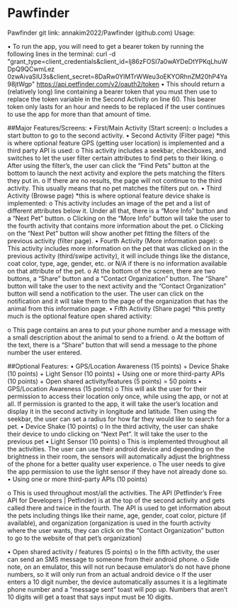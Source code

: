 # Pawfinder

Pawfinder git link: annakim2022/Pawfinder (github.com) Usage:

• To run the app, you will need to get a bearer token by running the following lines in the terminal:
curl -d "grant_type=client_credentials&client_id=lj86zFOSI7a0wAYDeDtYPKqLhuWDpQ9QCwmLez 0zwAivaSIU3s&client_secret=8DaRw0YlMTrWWeu3oEKYORhnZM20hP4Ya98jtWgp" https://api.petfinder.com/v2/oauth2/token
• This should return a (relatively long) line containing a bearer token that you must then use to replace the token variable in the Second Activity on line 60. This bearer token only lasts for an hour and needs to be replaced if the user continues to use the app for more than that amount of time.

##Major Features/Screens:
• First/Main Activity (Start screen):
o Includes a start button to go to the second activity.
• Second Activity (Filter page) *this is where optional feature GPS (getting user location) is implemented and a third party API is used:
o This activity includes a seekbar, checkboxes, and switches to let the user filter certain attributes to find pets to their liking.
o After using the filter’s, the user can click the “Find Pets” button at the bottom to launch the next activity and explore the pets matching the filters they put in.
o If there are no results, the page will not continue to the third activity. This usually means that no pet matches the filters put on.
• Third Activity (Browse page) *this is where optional feature device shake is implemented:
o This activity includes an image of the pet and a list of different attributes below it. Under all that, there is a “More Info” button and a “Next Pet” button.
o Clicking on the “More Info” button will take the user to the fourth activity that contains more information about the pet.
o Clicking on the “Next Pet” button will show another pet fitting the filters of the previous activity (filter page).
• Fourth Activity (More information page):
o This activity includes more information on the pet that was clicked on in the
previous activity (third/swipe activity), it will include things like the distance, coat color, type, age, gender, etc. or N/A if there is no information available on that attribute of the pet.
o At the bottom of the screen, there are two buttons, a “Share” button and a “Contact Organization” button. The “Share” button will take the user to the next activity and the “Contact Organization” button will send a notification to the user. The user can click on the notification and it will take them to the page of the organization that has the animal from this information page.
• Fifth Activity (Share page) *this pretty much is the optional feature open shared activity:
   
o This page contains an area to put your phone number and a message with a small description about the animal to send to a friend.
o At the bottom of the text, there is a “Share” button that will send a message to the phone number the user entered.

##Optional Features:
• GPS/Location Awareness (15 points) + Device Shake (10 points) + Light Sensor (10 points) + Using one or more third-party APIs (10 points) + Open shared activity/features (5 points) = 50 points
• GPS/Location Awareness (15 points)
o This will ask the user for their permission to access their location only once, while
using the app, or not at all. If permission is granted to the app, it will take the user’s location and display it in the second activity in longitude and latitude. Then using the seekbar, the user can set a radius for how far they would like to search for a pet.
• Device Shake (10 points)
o In the third activity, the user can shake their device to undo clicking on “Next
Pet”. It will take the user to the previous pet • Light Sensor (10 points)
o This is implemented throughout all the activities. The user can use their android device and depending on the brightness in their room, the sensors will automatically adjust the brightness of the phone for a better quality user experience.
o The user needs to give the app permission to use the light sensor if they have not already done so.
• Using one or more third-party APIs (10 points)
 
o This is used throughout most/all the activities. The API (Petfinder’s Free API for Developers | Petfinder) is at the top of the second activity and gets called there and twice in the fourth. The API is used to get information about the pets including things like their name, age, gender, coat color, picture (if available), and organization (organization is used in the fourth activity where the user wants, they can click on the “Contact Organization” button to go to the website of that pet’s organization)
  
• Open shared activity / features (5 points)
o In the fifth activity, the user can send an SMS message to someone from their android phone.
o Side note, on an emulator, this will not run because emulator’s do not have phone numbers, so it will only run from an actual android device
o If the user enters a 10 digit number, the device automatically assumes it is a legitimate phone number and a “message sent” toast will pop up. Numbers that aren’t 10 digits will get a toast that says input must be 10 digits.
